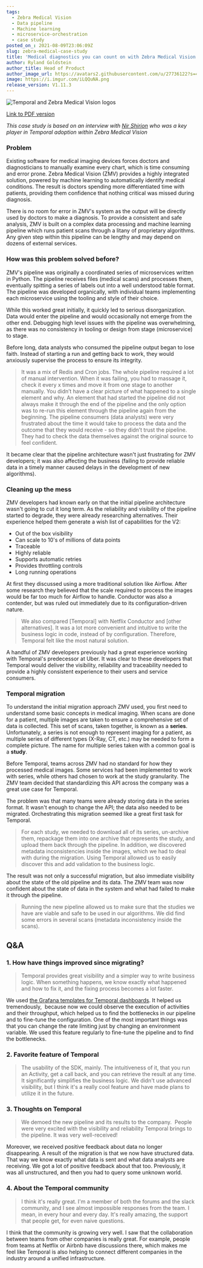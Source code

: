 ```yaml
---
tags:
  - Zebra Medical Vision
  - Data pipeline
  - Machine learning
  - microservice-orchestration
  - case study
posted_on_: 2021-08-09T23:06:09Z
slug: zebra-medical-case-study
title: 'Medical diagnostics you can count on with Zebra Medical Vision and Temporal'
author: Ryland Goldstein
author_title: Head of Product
author_image_url: https://avatars2.githubusercontent.com/u/27736122?s=460&u=7b6a3e58ec7ed7157f23f51e91a2f4cd2028d606&v=4
image: https://i.imgur.com/iLQQuNA.png
release_version: V1.11.3
---
```


<img alt="Temporal and Zebra Medical Vision logos" class="case-study-header" src='https://i.imgur.com/iLQQuNA.png' />

[Link to PDF version](http://temporal.io/case-studies/zebra-medical-case-study.pdf)

<!--truncate-->

_This case study is based on an interview with [Nir Shirion](https://www.linkedin.com/in/nirshirion) who was a key player in Temporal adoption within Zebra Medical Vision_

### Problem

Existing software for medical imaging devices forces doctors and diagnosticians to manually examine every chart, which is time consuming and error prone. Zebra Medical Vision (ZMV) provides a highly integrated solution, powered by machine learning to automatically identify medical conditions. The result is doctors spending more differentiated time with patients, providing them confidence that nothing critical was missed during diagnosis.

There is no room for error in ZMV's system as the output will be directly used by doctors to make a diagnosis. To provide a consistent and safe analysis, ZMV is built on a complex data processing and machine learning pipeline which runs patient scans through a litany of proprietary algorithms. Any given step within this pipeline can be lengthy and may depend on dozens of external services.

### How was this problem solved before?

ZMV's pipeline was originally a coordinated series of microservices written in Python. The pipeline receives files (medical scans) and processes them, eventually spitting a series of labels out into a well understood table format. The pipeline was developed organically, with individual teams implementing each microservice using the tooling and style of their choice.

While this worked great initially, it quickly led to serious disorganization. Data would enter the pipeline and would occasionally not emerge from the other end. Debugging high level issues with the pipeline was overwhelming, as there was no consistency in tooling or design from stage (microservice) to stage.

Before long, data analysts who consumed the pipeline output began to lose faith. Instead of starting a run and getting back to work, they would anxiously supervise the process to ensure its integrity.

> It was a mix of Redis and Cron jobs. The whole pipeline required a lot of manual intervention. When it was failing, you had to massage it, check it every x times and move it from one stage to another manually. You didn’t have a clear picture of what happened to a single element and why. An element that had started the pipeline did not always make it through the end of the pipeline and the only option was to re-run this element through the pipeline again from the beginning. The pipeline consumers (data analysts) were very frustrated about the time it would take to process the data and the outcome that they would receive - so they didn’t trust the pipeline. They had to check the data themselves against the original source to feel confident.

It became clear that the pipeline architecture wasn't just frustrating for ZMV developers; it was also affecting the business (failing to provide reliable data in a timely manner caused delays in the development of new algorithms).

### Cleaning up the mess

ZMV developers had known early on that the initial pipeline architecture wasn't going to cut it long term. As the reliability and visibility of the pipeline started to degrade, they were already researching alternatives. Their experience helped them generate a wish list of capabilities for the V2:

- Out of the box visibility
- Can scale to 10's of millions of data points
- Traceable
- Highly reliable
- Supports automatic retries
- Provides throttling controls
- Long running operations

At first they discussed using a more traditional solution like Airflow. After some research they believed that the scale required to process the images would be far too much for Airflow to handle. Conductor was also a contender, but was ruled out immediately due to its configuration-driven nature.

> We also compared [Temporal] with Netflix Conductor and [other alternatives]. It was a lot more convenient and intuitive to write the business logic in code, instead of by configuration. Therefore, Temporal felt like the most natural solution.

A handful of ZMV developers previously had a great experience working with Temporal's predecessor at Uber. It was clear to these developers that Temporal would deliver the visibility, reliability and traceability needed to provide a highly consistent experience to their users and service consumers.

### Temporal migration

To understand the initial migration approach ZMV used, you first need to understand some basic concepts in medical imaging. When scans are done for a patient, multiple images are taken to ensure a comprehensive set of data is collected. This set of scans, taken together, is known as a **series**. Unfortunately, a series is not enough to represent imaging for a patient, as multiple series of different types (X-Ray, CT, etc.) may be needed to form a complete picture. The name for multiple series taken with a common goal is a **study**.

Before Temporal, teams across ZMV had no standard for how they processed medical images. Some services had been implemented to work with series, while others had chosen to work at the study granularity. The ZMV team decided that standardizing this API across the company was a great use case for Temporal.

The problem was that many teams were already storing data in the series format. It wasn't enough to change the API; the data also needed to be migrated. Orchestrating this migration seemed like a great first task for Temporal.

> For each study, we needed to download all of its series, un-archive them, repackage them into one archive that represents the study, and upload them back through the pipeline. In addition, we discovered metadata inconsistencies inside the images, which we had to deal with during the migration. Using Temporal allowed us to easily discover this and add validation to the business logic.

The result was not only a successful migration, but also immediate visibility about the state of the old pipeline and its data. The ZMV team was now confident about the state of data in the system and what had failed to make it through the pipeline.

> Running the new pipeline allowed us to make sure that the studies we have are viable and safe to be used in our algorithms. We did find some errors in several scans (metadata inconsistency inside the scans).

## Q&A

### 1. How have things improved since migrating?

> Temporal provides great visibility and a simpler way to write business logic. When something happens, we know exactly what happened and how to fix it, and the fixing process becomes a lot faster.

We used [the Grafana templates for Temporal dashboards](https://github.com/temporalio/dashboards). It helped us tremendously,  because now we could observe the execution of activities and their throughput, which helped us to find the bottlenecks in our pipeline and to fine-tune the configuration. One of the most important things was that you can change the rate limiting just by changing an environment variable. We used this feature regularly to fine-tune the pipeline and to find the bottlenecks.

### 2. Favorite feature of Temporal

> The usability of the SDK, mainly. The intuitiveness of it, that you run an Activity, get a call back, and you can retrieve the result at any time. It significantly simplifies the business logic. We didn't use advanced visibility, but I think it's a really cool feature and have made plans to utilize it in the future.

### 3. Thoughts on Temporal

> We demoed the new pipeline and its results to the company.  People were very excited with the visibility and reliability Temporal brings to the pipeline. It was very well-received!

Moreover, we received positive feedback about data no longer disappearing. A result of the migration is that we now have structured data. That way we know exactly what data is sent and what data analysts are receiving. We got a lot of positive feedback about that too. Previously, it was all unstructured, and then you had to query some unknown world.

### 4. About the Temporal community

> I think it's really great. I'm a member of both the forums and the slack community, and I see almost impossible responses from the team. I mean, in every hour and every day. It's really amazing, the support that people get, for even naive questions.

I think that the community is growing very well. I saw that the collaboration between teams from other companies is really great. For example, people from teams at Netflix or Airbnb have discussions there, which makes me feel like Temporal is also helping to connect different companies in the industry around a unified infrastructure.
